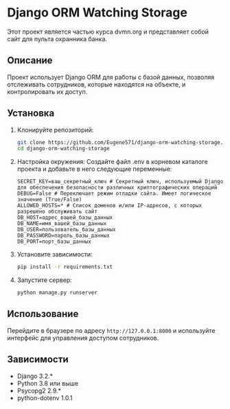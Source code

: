 # Django ORM Watching Storage

Этот проект является частью курса dvmn.org и представляет собой сайт для пульта охранника банка.

## Описание

Проект использует Django ORM для работы с базой данных, позволяя отслеживать сотрудников, которые находятся на объекте, и контролировать их доступ.


## Установка

1. Клонируйте репозиторий:

    ```bash
    git clone https://github.com/Eugene571/django-orm-watching-storage.git
    cd django-orm-watching-storage
    ```
2. Настройка окружения:
Создайте файл .env в корневом каталоге проекта и добавьте в него следующие переменные:
   ``` env
   SECRET_KEY=ваш_секретный_ключ # Секретный ключ, используемый Django для обеспечения безопасности различных криптографических операций
   DEBUG=False # Переключает режим отладки сайта. Имеет логическое значение (True/False)
   ALLOWED_HOSTS=* # Список доменов и/или IP-адресов, с которых разрешено обслуживать сайт
   DB_HOST=адрес_вашей_базы_данных
   DB_NAME=имя_вашей_базы_данных
   DB_USER=пользователь_базы_данных
   DB_PASSWORD=пароль_базы_данных
   DB_PORT=порт_базы_данных
   ```

3. Установите зависимости:

    ```bash
    pip install -r requirements.txt
    ```

4. Запустите сервер:

    ```bash
    python manage.py runserver
    ```

## Использование

Перейдите в браузере по адресу `http://127.0.0.1:8000` и используйте интерфейс для управления доступом сотрудников.

## Зависимости

- Django 3.2.*
- Python 3.8 или выше
- Psycopg2 2.9.*
- python-dotenv 1.0.1
